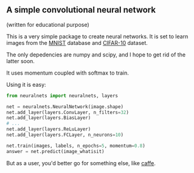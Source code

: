 A simple convolutional neural network
-------------------------------------
(written for educational purpose)

This is a very simple package to create neural networks. It is set
to learn images from the [MNIST](http://yann.lecun.com/exdb/mnist/]) database and [CIFAR-10](http://www.cs.toronto.edu/~kriz/cifar.html) dataset.

The only depedencies are numpy and scipy, and I hope to get rid of the latter soon.

It uses momentum coupled with softmax to train.

Using it is easy:
```python
from neuralnets import neuralnets, layers

net = neuralnets.NeuralNetwork(image.shape)
net.add_layer(layers.ConvLayer, n_filters=32)
net.add_layer(layers.BiasLayer)
# ...
net.add_layer(layers.ReLuLayer)
net.add_layer(layers.FCLayer, n_neurons=10)

net.train(images, labels, n_epochs=5, momentum=0.8)
answer = net.predict(image_whatisit)
```
But as a user, you'd better go for something else, like [caffe](https://github.com/BVLC/caffe).
